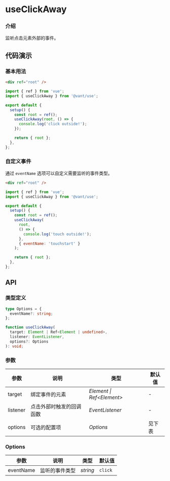 # useClickAway

### 介绍

监听点击元素外部的事件。

## 代码演示

### 基本用法

```html
<div ref="root" />
```

```js
import { ref } from 'vue';
import { useClickAway } from '@vant/use';

export default {
  setup() {
    const root = ref();
    useClickAway(root, () => {
      console.log('click outside!');
    });

    return { root };
  },
};
```

### 自定义事件

通过 `eventName` 选项可以自定义需要监听的事件类型。

```html
<div ref="root" />
```

```js
import { ref } from 'vue';
import { useClickAway } from '@vant/use';

export default {
  setup() {
    const root = ref();
    useClickAway(
      root,
      () => {
        console.log('touch outside!');
      },
      { eventName: 'touchstart' }
    );

    return { root };
  },
};
```

## API

### 类型定义

```ts
type Options = {
  eventName?: string;
};

function useClickAway(
  target: Element | Ref<Element | undefined>,
  listener: EventListener,
  options?: Options
): void;
```

### 参数

| 参数     | 说明                     | 类型                       | 默认值 |
| -------- | ------------------------ | -------------------------- | ------ |
| target   | 绑定事件的元素           | _Element \| Ref\<Element>_ | -      |
| listener | 点击外部时触发的回调函数 | _EventListener_            | -      |
| options  | 可选的配置项             | _Options_                  | 见下表 |

### Options

| 参数      | 说明           | 类型     | 默认值  |
| --------- | -------------- | -------- | ------- |
| eventName | 监听的事件类型 | _string_ | `click` |
